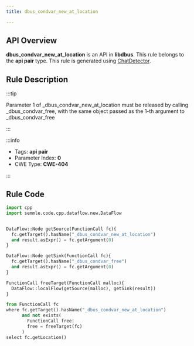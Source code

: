 ```yaml
---
title: dbus_condvar_new_at_location

---
```



## API Overview
**dbus_condvar_new_at_location** is an API in **libdbus**. This rule belongs to the **api pair** type. This rule is generated using [ChatDetector](../../tools/ChatDetector).
## Rule Description

:::tip

Parameter 1 of _dbus_condvar_new_at_location must be released by calling _dbus_condvar_free, with the same object passed as the 1-th argument to _dbus_condvar_free

:::

:::info

- Tags: **api pair**
- Parameter Index: **0**
- CWE Type: **CWE-404**

:::

## Rule Code
```python
import cpp
import semmle.code.cpp.dataflow.new.DataFlow


DataFlow::Node getSource(FunctionCall fc){
  fc.getTarget().hasName("_dbus_condvar_new_at_location")
  and result.asExpr() = fc.getArgument(0)
}

DataFlow::Node getSink(FunctionCall fc){
  fc.getTarget().hasName("_dbus_condvar_free")
  and result.asExpr() = fc.getArgument(0)
}

FunctionCall freeTarget(FunctionCall malloc){
  DataFlow::localFlow(getSource(malloc), getSink(result))
}

from FunctionCall fc
where fc.getTarget().hasName("_dbus_condvar_new_at_location")
      and not exists(
        FunctionCall free| 
        free = freeTarget(fc)
      )
select fc.getLocation()
```